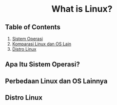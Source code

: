 <div align=center>

# What is Linux?

</div>

## Table of Contents

1. [Sistem Operasi](#apa-itu-sistem-operasi)
2. [Komparasi Linux dan OS Lain](#perbedaan-linux-dan-os-lainnya)
3. [Distro Linux](#distro-linux)

## Apa Itu Sistem Operasi?

## Perbedaan Linux dan OS Lainnya

## Distro Linux
